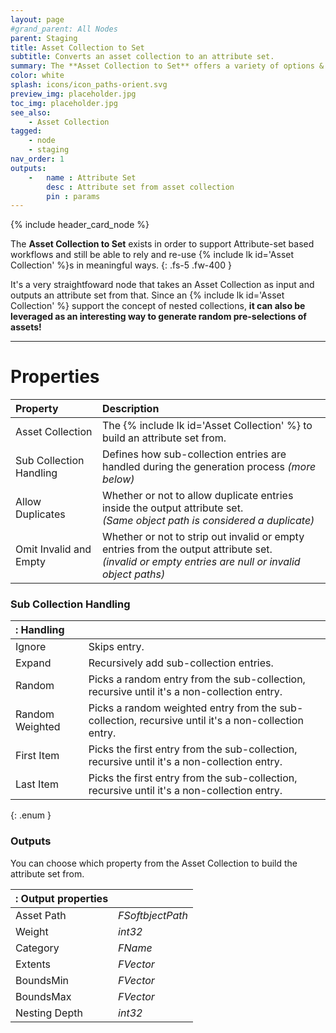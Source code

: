 ```yaml
---
layout: page
#grand_parent: All Nodes
parent: Staging
title: Asset Collection to Set
subtitle: Converts an asset collection to an attribute set.
summary: The **Asset Collection to Set** offers a variety of options & settings to turn an Asset Collection to a more common Attribute Set.
color: white
splash: icons/icon_paths-orient.svg
preview_img: placeholder.jpg
toc_img: placeholder.jpg
see_also: 
    - Asset Collection
tagged: 
    - node
    - staging
nav_order: 1
outputs:
    -   name : Attribute Set
        desc : Attribute set from asset collection
        pin : params
---
```


{% include header_card_node %}

The **Asset Collection to Set** exists in order to support Attribute-set based workflows and still be able to rely and re-use {% include lk id='Asset Collection' %}s in meaningful ways.
{: .fs-5 .fw-400 } 

It's a very straightfoward node that takes an Asset Collection as input and outputs an attribute set from that. Since an {% include lk id='Asset Collection' %} support the concept of nested collections, **it can also be leveraged as an interesting way to generate random pre-selections of assets!**

---
# Properties

| Property       | Description          |
|:-------------|:------------------|
| Asset Collection           | The {% include lk id='Asset Collection' %} to build an attribute set from. |
| Sub Collection Handling           | Defines how sub-collection entries are handled during the generation process *(more below)* |
| Allow Duplicates           | Whether or not to allow duplicate entries inside the output attribute set.<br>*(Same object path is considered a duplicate)* |
| Omit Invalid and Empty           | Whether or not to strip out invalid or empty entries from the output attribute set.<br>*(invalid or empty entries are null or invalid object paths)* |

### Sub Collection Handling

|: Handling     ||
|:-------------|:------------------|
| Ignore           | Skips entry. |
| Expand           | Recursively add sub-collection entries. |
| Random           | Picks a random entry from the sub-collection, recursive until it's a non-collection entry. |
| Random Weighted           | Picks a random weighted entry from the sub-collection, recursive until it's a non-collection entry. |
| First Item           | Picks the first entry from the sub-collection, recursive until it's a non-collection entry. |
| Last Item           | Picks the first entry from the sub-collection, recursive until it's a non-collection entry. |
{: .enum }

### Outputs
You can choose which property from the Asset Collection to build the attribute set from.

|: Output properties    ||
|:-------------|:------------------|
| Asset Path           | *FSoftbjectPath* |
| Weight           | *int32* |
| Category           | *FName* |
| Extents           | *FVector* |
| BoundsMin           | *FVector* |
| BoundsMax           | *FVector* |
| Nesting Depth           | *int32* |